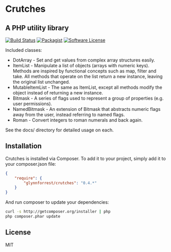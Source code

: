 # Crutches
## A PHP utility library

[![Build Status](https://img.shields.io/travis/glynnforrest/Crutches/master.svg)](https://travis-ci.org/glynnforrest/Crutches)
[![Packagist](http://img.shields.io/packagist/v/glynnforrest/Crutches.svg)](https://packagist.org/packages/glynnforrest/Crutches)
[![Software License](https://img.shields.io/badge/license-MIT-brightgreen.svg)](LICENSE)

Included classes:

* DotArray - Set and get values from complex array structures easily.
* ItemList - Manipulate a list of objects (arrays with numeric
  keys). Methods are inspired by functional concepts such as map,
  filter and take. All methods that operate on the list return a new
  instance, leaving the original list unchanged.
* MutableItemList - The same as ItemList, except all methods modify
  the object instead of returning a new instance.
* Bitmask - A series of flags used to represent a group of properties
  (e.g. user permissions).
* NamedBitmask - An extension of Bitmask that abstracts numeric flags
  away from the user, instead referring to named flags.
* Roman - Convert integers to roman numerals and back again.

See the docs/ directory for detailed usage on each.

## Installation

Crutches is installed via Composer. To add it to your project, simply add it to your
composer.json file:

```json
{
    "require": {
        "glynnforrest/crutches": "0.4.*"
    }
}
```

And run composer to update your dependencies:

```bash
curl -s http://getcomposer.org/installer | php
php composer.phar update
```

## License

MIT
